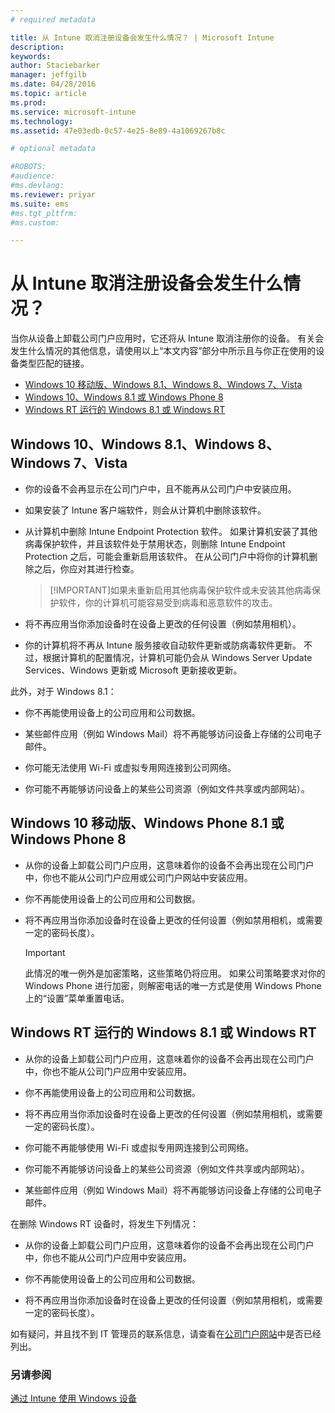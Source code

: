 ```yaml
---
# required metadata

title: 从 Intune 取消注册设备会发生什么情况？ | Microsoft Intune
description:
keywords:
author: Staciebarker
manager: jeffgilb
ms.date: 04/28/2016
ms.topic: article
ms.prod:
ms.service: microsoft-intune
ms.technology:
ms.assetid: 47e03edb-0c57-4e25-8e89-4a1069267b8c

# optional metadata

#ROBOTS:
#audience:
#ms.devlang:
ms.reviewer: priyar
ms.suite: ems
#ms.tgt_pltfrm:
#ms.custom:

---
```



# 从 Intune 取消注册设备会发生什么情况？

当你从设备上卸载公司门户应用时，它还将从 Intune 取消注册你的设备。 有关会发生什么情况的其他信息，请使用以上“本文内容”部分中所示且与你正在使用的设备类型匹配的链接。

- [Windows 10 移动版、Windows 8.1、Windows 8、Windows 7、Vista](#windows-10-mobile--8-1,-windows-8,-windows-7,-vista)
- [Windows 10、Windows 8.1 或 Windows Phone 8](#windows-10--windows-8-1-or-windows-phone-8)
- [Windows RT 运行的 Windows 8.1 或 Windows RT](#windows-rt-running-windows-8-1-or-windows-rt)


## Windows 10、Windows 8.1、Windows 8、Windows 7、Vista

-   你的设备不会再显示在公司门户中，且不能再从公司门户中安装应用。

-   如果安装了 Intune 客户端软件，则会从计算机中删除该软件。

-   从计算机中删除 Intune Endpoint Protection 软件。 如果计算机安装了其他病毒保护软件，并且该软件处于禁用状态，则删除 Intune Endpoint Protection 之后，可能会重新启用该软件。 在从公司门户中将你的计算机删除之后，你应对其进行检查。

    > [!IMPORTANT]如果未重新启用其他病毒保护软件或未安装其他病毒保护软件，你的计算机可能容易受到病毒和恶意软件的攻击。

-   将不再应用当你添加设备时在设备上更改的任何设置（例如禁用相机）。

-   你的计算机将不再从 Intune 服务接收自动软件更新或防病毒软件更新。 不过，根据计算机的配置情况，计算机可能仍会从 Windows Server Update Services、Windows 更新或 Microsoft 更新接收更新。

此外，对于 Windows 8.1：

-   你不再能使用设备上的公司应用和公司数据。

-   某些邮件应用（例如 Windows Mail）将不再能够访问设备上存储的公司电子邮件。

-   你可能无法使用 Wi-Fi 或虚拟专用网连接到公司网络。

-   你可能不再能够访问设备上的某些公司资源（例如文件共享或内部网站）。

## Windows 10 移动版、Windows Phone 8.1 或 Windows Phone 8

-   从你的设备上卸载公司门户应用，这意味着你的设备不会再出现在公司门户中，你也不能从公司门户应用或公司门户网站中安装应用。

-   你不再能使用设备上的公司应用和公司数据。

-   将不再应用当你添加设备时在设备上更改的任何设置（例如禁用相机，或需要一定的密码长度）。

    > [!IMPORTANT]
    > 此情况的唯一例外是加密策略，这些策略仍将应用。 如果公司策略要求对你的 Windows Phone 进行加密，则解密电话的唯一方式是使用 Windows Phone 上的“设置”菜单重置电话。

## Windows RT 运行的 Windows 8.1 或 Windows RT

-   从你的设备上卸载公司门户应用，这意味着你的设备不会再出现在公司门户中，你也不能从公司门户应用中安装应用。

-   你不再能使用设备上的公司应用和公司数据。

-   将不再应用当你添加设备时在设备上更改的任何设置（例如禁用相机，或需要一定的密码长度）。

-   你可能不再能够使用 Wi-Fi 或虚拟专用网连接到公司网络。

-   你可能不再能够访问设备上的某些公司资源（例如文件共享或内部网站）。

-   某些邮件应用（例如 Windows Mail）将不再能够访问设备上存储的公司电子邮件。

在删除 Windows RT 设备时，将发生下列情况：

-   从你的设备上卸载公司门户应用，这意味着你的设备不会再出现在公司门户中，你也不能从公司门户应用中安装应用。

-   你不再能使用设备上的公司应用和公司数据。

-   将不再应用当你添加设备时在设备上更改的任何设置（例如禁用相机，或需要一定的密码长度）。

如有疑问，并且找不到 IT 管理员的联系信息，请查看在[公司门户网站](http://portal.manage.microsoft.com)中是否已经列出。

### 另请参阅
[通过 Intune 使用 Windows 设备](using-your-windows-device-with-intune.md)

<!--HONumber=Jun16_HO1-->


